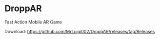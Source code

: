 # DroppAR
 
Fast Action Mobile AR Game

Download: https://github.com/MrLuigi002/DroppAR/releases/tag/Releases
